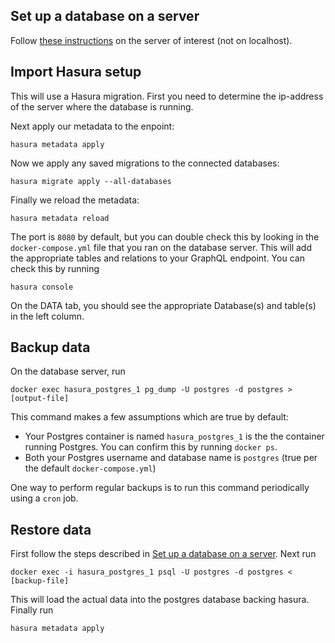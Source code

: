 ## Set up a database on a server
Follow [these
instructions](https://hasura.io/docs/latest/graphql/core/getting-started/docker-simple.html)
on the server of interest (not on localhost).

 ## Import Hasura setup
This will use a Hasura migration. First
you need to determine the ip-address of the server where the database is running.

Next apply our metadata to the enpoint:
```
hasura metadata apply
```
Now we apply any saved migrations to the connected databases:
```
hasura migrate apply --all-databases
```
Finally we reload the metadata:
```
hasura metadata reload
```
The port is `8080` by default, but you can double check this by looking in the
`docker-compose.yml` file that you ran on the database server. This will add the appropriate tables and relations to your GraphQL endpoint. You can check this by running
```
hasura console
```
On the DATA tab, you should see the appropriate Database(s) and table(s) in the
left column. 

## Backup data
On the database server, run
```
docker exec hasura_postgres_1 pg_dump -U postgres -d postgres > [output-file]
```
This command makes a few assumptions which are true by default:

 - Your Postgres container is named `hasura_postgres_1` is the the container
   running Postgres. You can confirm this by running `docker ps`.
 - Both your Postgres username and database name is `postgres` (true per the
   default `docker-compose.yml`)

One way to perform regular backups is to run this command periodically using a `cron` job.

## Restore data
First follow the steps described in 
[Set up a database on a server](#set-up-a-database-on-a-server).
Next run
```
docker exec -i hasura_postgres_1 psql -U postgres -d postgres < [backup-file]
```
This will load the actual data into the postgres database backing hasura.
Finally run
```
hasura metadata apply
```
